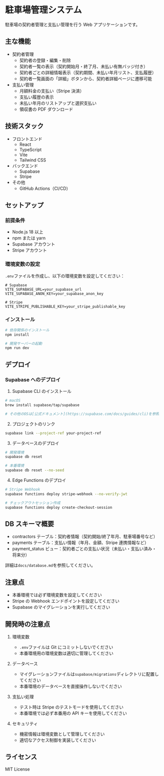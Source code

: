 # 駐車場管理システム

駐車場の契約者管理と支払い管理を行う Web アプリケーションです。

## 主な機能

- 契約者管理
  - 契約者の登録・編集・削除
  - 契約者一覧の表示（契約開始月・終了月、未払い有無バッジ付き）
  - 契約者ごとの詳細情報表示（契約期間、未払い年月リスト、支払履歴）
  - 契約者一覧画面の「詳細」ボタンから、契約者詳細ページに遷移可能
- 支払い管理
  - 月額料金の支払い（Stripe 決済）
  - 支払い履歴の表示
  - 未払い年月のリストアップと選択支払い
  - 領収書の PDF ダウンロード

## 技術スタック

- フロントエンド
  - React
  - TypeScript
  - Vite
  - Tailwind CSS
- バックエンド
  - Supabase
  - Stripe
- その他
  - GitHub Actions（CI/CD）

## セットアップ

### 前提条件

- Node.js 18 以上
- npm または yarn
- Supabase アカウント
- Stripe アカウント

### 環境変数の設定

`.env`ファイルを作成し、以下の環境変数を設定してください：

```env
# Supabase
VITE_SUPABASE_URL=your_supabase_url
VITE_SUPABASE_ANON_KEY=your_supabase_anon_key

# Stripe
VITE_STRIPE_PUBLISHABLE_KEY=your_stripe_publishable_key
```

### インストール

```bash
# 依存関係のインストール
npm install

# 開発サーバーの起動
npm run dev
```

## デプロイ

### Supabase へのデプロイ

1. Supabase CLI のインストール

```bash
# macOS
brew install supabase/tap/supabase

# その他のOSは[公式ドキュメント](https://supabase.com/docs/guides/cli)を参照
```

2. プロジェクトのリンク

```bash
supabase link --project-ref your-project-ref
```

3. データベースのデプロイ

```bash
# 開発環境
supabase db reset

# 本番環境
supabase db reset --no-seed
```

4. Edge Functions のデプロイ

```bash
# Stripe Webhook
supabase functions deploy stripe-webhook --no-verify-jwt

# チェックアウトセッション作成
supabase functions deploy create-checkout-session
```

## DB スキーマ概要

- contractors テーブル：契約者情報（契約開始/終了年月、駐車場番号など）
- payments テーブル：支払い情報（年月、金額、Stripe 連携情報など）
- payment_status ビュー：契約者ごとの支払い状況（未払い・支払い済み・将来分）

詳細は`docs/database.md`を参照してください。

## 注意点

- 本番環境では必ず環境変数を設定してください
- Stripe の Webhook エンドポイントを設定してください
- Supabase のマイグレーションを実行してください

## 開発時の注意点

1. 環境変数

   - `.env`ファイルは Git にコミットしないでください
   - 本番環境用の環境変数は適切に管理してください

2. データベース

   - マイグレーションファイルは`supabase/migrations`ディレクトリに配置してください
   - 本番環境のデータベースを直接操作しないでください

3. 支払い処理

   - テスト時は Stripe のテストモードを使用してください
   - 本番環境では必ず本番用の API キーを使用してください

4. セキュリティ
   - 機密情報は環境変数として管理してください
   - 適切なアクセス制御を実装してください

## ライセンス

MIT License
